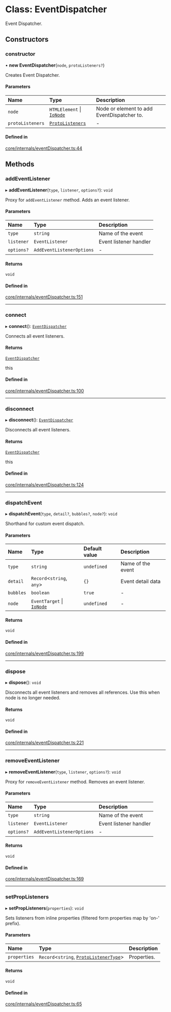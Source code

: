 # Class: EventDispatcher

Event Dispatcher.

## Constructors

### constructor

• **new EventDispatcher**(`node`, `protoListeners?`)

Creates Event Dispatcher.

#### Parameters

| Name | Type | Description |
| :------ | :------ | :------ |
| `node` | `HTMLElement` \| [`IoNode`](IoNode.md) | Node or element to add EventDispatcher to. |
| `protoListeners` | [`ProtoListeners`](ProtoListeners.md) | - |

#### Defined in

[core/internals/eventDispatcher.ts:44](https://github.com/io-gui/iogui/blob/tsc/src/core/internals/eventDispatcher.ts#L44)

## Methods

### addEventListener

▸ **addEventListener**(`type`, `listener`, `options?`): `void`

Proxy for `addEventListener` method.
Adds an event listener.

#### Parameters

| Name | Type | Description |
| :------ | :------ | :------ |
| `type` | `string` | Name of the event |
| `listener` | `EventListener` | Event listener handler |
| `options?` | `AddEventListenerOptions` | - |

#### Returns

`void`

#### Defined in

[core/internals/eventDispatcher.ts:151](https://github.com/io-gui/iogui/blob/tsc/src/core/internals/eventDispatcher.ts#L151)

___

### connect

▸ **connect**(): [`EventDispatcher`](EventDispatcher.md)

Connects all event listeners.

#### Returns

[`EventDispatcher`](EventDispatcher.md)

this

#### Defined in

[core/internals/eventDispatcher.ts:100](https://github.com/io-gui/iogui/blob/tsc/src/core/internals/eventDispatcher.ts#L100)

___

### disconnect

▸ **disconnect**(): [`EventDispatcher`](EventDispatcher.md)

Disconnects all event listeners.

#### Returns

[`EventDispatcher`](EventDispatcher.md)

this

#### Defined in

[core/internals/eventDispatcher.ts:124](https://github.com/io-gui/iogui/blob/tsc/src/core/internals/eventDispatcher.ts#L124)

___

### dispatchEvent

▸ **dispatchEvent**(`type`, `detail?`, `bubbles?`, `node?`): `void`

Shorthand for custom event dispatch.

#### Parameters

| Name | Type | Default value | Description |
| :------ | :------ | :------ | :------ |
| `type` | `string` | `undefined` | Name of the event |
| `detail` | `Record`<`string`, `any`\> | `{}` | Event detail data |
| `bubbles` | `boolean` | `true` | - |
| `node` | `EventTarget` \| [`IoNode`](IoNode.md) | `undefined` | - |

#### Returns

`void`

#### Defined in

[core/internals/eventDispatcher.ts:199](https://github.com/io-gui/iogui/blob/tsc/src/core/internals/eventDispatcher.ts#L199)

___

### dispose

▸ **dispose**(): `void`

Disconnects all event listeners and removes all references.
Use this when node is no longer needed.

#### Returns

`void`

#### Defined in

[core/internals/eventDispatcher.ts:221](https://github.com/io-gui/iogui/blob/tsc/src/core/internals/eventDispatcher.ts#L221)

___

### removeEventListener

▸ **removeEventListener**(`type`, `listener`, `options?`): `void`

Proxy for `removeEventListener` method.
Removes an event listener.

#### Parameters

| Name | Type | Description |
| :------ | :------ | :------ |
| `type` | `string` | Name of the event |
| `listener` | `EventListener` | Event listener handler |
| `options?` | `AddEventListenerOptions` | - |

#### Returns

`void`

#### Defined in

[core/internals/eventDispatcher.ts:169](https://github.com/io-gui/iogui/blob/tsc/src/core/internals/eventDispatcher.ts#L169)

___

### setPropListeners

▸ **setPropListeners**(`properties`): `void`

Sets listeners from inline properties (filtered form properties map by 'on-' prefix).

#### Parameters

| Name | Type | Description |
| :------ | :------ | :------ |
| `properties` | `Record`<`string`, [`ProtoListenerType`](../README.md#protolistenertype)\> | Properties. |

#### Returns

`void`

#### Defined in

[core/internals/eventDispatcher.ts:65](https://github.com/io-gui/iogui/blob/tsc/src/core/internals/eventDispatcher.ts#L65)
